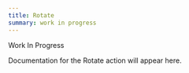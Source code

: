 ```yaml
---
title: Rotate
summary: work in progress
---
```


Work In Progress

Documentation for the Rotate action will appear here.